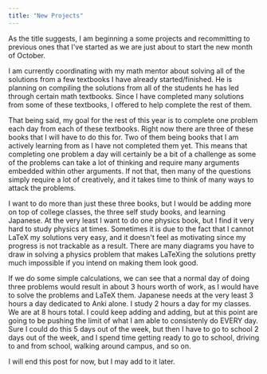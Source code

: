 ```yaml
---
title: "New Projects"
---
```


As the title suggests, I am beginning a some projects and recommitting to previous ones that I've started as we are just about to start the new month of October.

I am currently coordinating with my math mentor about solving all of the solutions from a few textbooks I have already started/finished. He is planning on compiling the solutions from all of the students he has led through certain math textbooks. Since I have completed many solutions from some of these textbooks, I offered to help complete the rest of them.

That being said, my goal for the rest of this year is to complete one problem each day from each of these textbooks. Right now there are three of these books that I will have to do this for. Two of them being books that I am actively learning from as I have not completed them yet. This means that completing one problem a day will certainly be a bit of a challenge as some of the problems can take a lot of thinking and require many arguments embedded within other arguments. If not that, then many of the questions simply require a lot of creatively, and it takes time to think of many ways to attack the problems.

I want to do more than just these three books, but I would be adding more on top of college classes, the three self study books, and learning Japanese. At the very least I want to do one physics book, but I find it very hard to study physics at times. Sometimes it is due to the fact that I cannot LaTeX my solutions very easy, and it doesn't feel as motivating since my progress is not trackable as a result. There are many diagrams you have to draw in solving a physics problem that makes LaTeXing the solutions pretty much impossible if you intend on making them look good.

If we do some simple calculations, we can see that a normal day of doing three problems would result in about 3 hours worth of work, as I would have to solve the problems and LaTeX them. Japanese needs at the very least 3 hours a day dedicated to Anki alone. I study 2 hours a day for my classes. We are at 8 hours total. I could keep adding and adding, but at this point are going to be pushing the limit of what I am able to consistenly do EVERY day. Sure I could do this 5 days out of the week, but then I have to go to school 2 days out of the week, and I spend time getting ready to go to school, driving to and from school, walking around campus, and so on. 

I will end this post for now, but I may add to it later.
